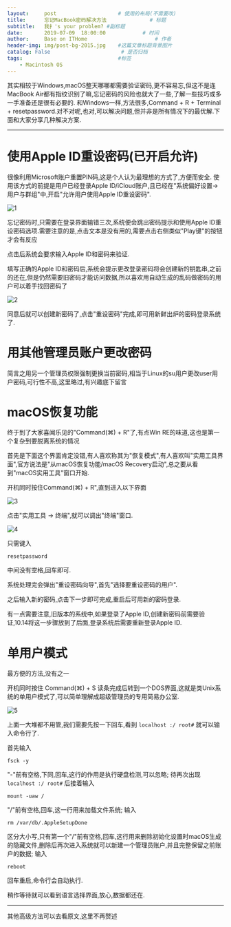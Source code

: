 ```yaml
---
layout:     post                    # 使用的布局(不需要改)
title:      忘记MacBook密码解决方法              # 标题
subtitle:   我扌's your problem? #副标题
date:       2019-07-09  18:00:00            # 时间
author:     Base on ITHome                      # 作者
header-img: img/post-bg-2015.jpg    #这篇文章标题背景图片
catalog: False                       # 是否归档
tags:                               #标签
    - Macintosh OS
---
```

其实相较于Windows,macOS整天哪哪都需要验证密码,更不容易忘,但这不是连MacBook Air都有指纹识别了嘛,忘记密码的风险也就大了一些,了解一些技巧或多一手准备还是很有必要的.
和Windows一样,方法很多,Command + R + Terminal + resetpassword.对不对呢,也对,可以解决问题,但并非是所有情况下的最优解.下面和大家分享几种解决方案.

----

# 使用Apple ID重设密码(已开启允许)
很像利用Microsoft账户重置PIN码,这是个人认为最理想的方式了,方便而安全.
使用该方式的前提是用户已经登录Apple ID/iCloud账户,且已经在"系统偏好设置→用户与群组"中,开启"允许用户使用Apple ID重设密码".

![1](https://raw.githubusercontent.com/zhangyiming748/zhangyiming748.github.io/master/img/macOSpasswd/1.png)

忘记密码时,只需要在登录界面输错三次,系统便会跳出密码提示和使用Apple ID重设密码选项.需要注意的是,点击文本是没有用的,需要点击右侧类似"Play键"的按钮才会有反应

点击后系统会要求输入Apple ID和密码来验证.

填写正确的Apple ID和密码后,系统会提示更改登录密码将会创建新的钥匙串,之前的还在,但是仍然需要旧密码才能访问数据,所以喜欢用自动生成的乱码做密码的用户可以着手找回密码了

![2](https://raw.githubusercontent.com/zhangyiming748/zhangyiming748.github.io/master/img/macOSpasswd/2.png)

同意后就可以创建新密码了,点击"重设密码"完成,即可用新鲜出炉的密码登录系统了.

# 用其他管理员账户更改密码

简言之用另一个管理员权限强制更换当前密码,相当于Linux的su用户更改user用户密码,可行性不高,这里略过,有兴趣底下留言

# macOS恢复功能

终于到了大家喜闻乐见的"Command(⌘) + R"了,有点Win RE的味道,这也是第一个复杂到要脱离系统的情况

首先是下面这个界面肯定没错,有人喜欢称其为"恢复模式",有人喜欢叫"实用工具界面",官方说法是"从macOS恢复功能/macOS Recovery启动",总之要从看到"macOS实用工具"窗口开始.

开机同时按住Command(⌘) + R",直到进入以下界面

![3](https://raw.githubusercontent.com/zhangyiming748/zhangyiming748.github.io/master/img/macOSpasswd/3.png)

点击"实用工具 → 终端",就可以调出"终端"窗口.

![4](https://raw.githubusercontent.com/zhangyiming748/zhangyiming748.github.io/master/img/macOSpasswd/4.png)

只需键入

`resetpassword`

中间没有空格,回车即可.

系统处理完会弹出"重设密码向导",首先"选择要重设密码的用户".

之后输入新的密码,点击下一步即可完成,重启后可用新的密码登录.

有一点需要注意,旧版本的系统中,如果登录了Apple ID,创建新密码前需要验证,10.14将这一步骤放到了后面,登录系统后需要重新登录Apple ID.

# 单用户模式

最方便的方法,没有之一

开机同时按住
Command(⌘) + S
读条完成后转到一个DOS界面,这就是类Unix系统的单用户模式了,可以简单理解成超级管理员的专用简易办公室.

![5](https://raw.githubusercontent.com/zhangyiming748/zhangyiming748.github.io/master/img/macOSpasswd/5.png)

上面一大堆都不用管,我们需要先按一下回车,看到
`localhost :/ root#`
就可以输入命令行了.


首先输入

`fsck -y`

"-"前有空格,下同,回车,这行的作用是执行硬盘检测,可以忽略;
待再次出现
`localhost :/ root#`
后接着输入

`mount -uaw /`

"/"前有空格,回车,这一行用来加载文件系统;
输入

`rm /var/db/.AppleSetupDone`

区分大小写,只有第一个"/"前有空格,回车,这行用来删除初始化设置时macOS生成的隐藏文件,删除后再次进入系统就可以新建一个管理员账户,并且完整保留之前账户的数据;
输入

`reboot`

回车重启,命令行会自动执行.

稍作等待就可以看到语言选择界面,放心,数据都还在.

----

其他高级方法可以去看原文,这里不再赘述
